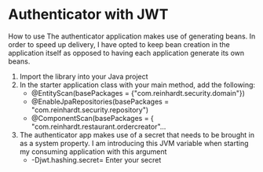 # Authenticator with JWT

How to use
The authenticator application makes use of generating beans. In order to speed up delivery, I have opted to keep bean creation in the application itself as opposed to having each application generate its own beans.

1. Import the library into your Java project
2. In the starter application class with your main method, add the following:
   - @EntityScan(basePackages = {"com.reinhardt.security.domain"})
   - @EnableJpaRepositories(basePackages = "com.reinhardt.security.repository")
   - @ComponentScan(basePackages = {
        "com.reinhardt.restaurant.ordercreator"...
3. The authenticator app makes use of a secret that needs to be brought in as a system property. I am introducing this JVM variable when starting my consuming application with this argument
    - -Djwt.hashing.secret= Enter your secret

